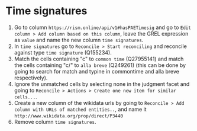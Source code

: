 # Time signatures

1. Go to column `https://rism.online/api/v1#hasPAETimesig` and go to `Edit column > Add column based on this column`, leave the GREL expression as `value` and name the new column `time signatures`.
2. In `time signatures` go to `Reconcile > Start reconciling` and reconcile against type `time signature` (Q155234). 
3. Match the cells containing "c" to `common time` (Q27955141) and match the cells containing "c/" to `alla breve` (Q249261) (this can be done by going to search for match and typine in commontime and alla breve respectively).
4. Ignore the unmatched cells by selecting none in the judgment facet and going to `Reconcile > Actions > Create one new item for similar cells...`.
5. Create a new column of the wikidata urls by going to `Reconcile > Add column with URLs of matched entities..`, and name it `http://www.wikidata.org/prop/direct/P3440`
6. Remove column `time signatures`.